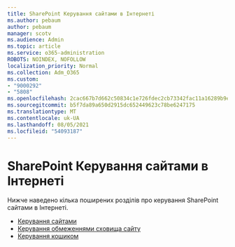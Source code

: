 ```yaml
---
title: SharePoint Керування сайтами в Інтернеті
ms.author: pebaum
author: pebaum
manager: scotv
ms.audience: Admin
ms.topic: article
ms.service: o365-administration
ROBOTS: NOINDEX, NOFOLLOW
localization_priority: Normal
ms.collection: Adm_O365
ms.custom:
- "9000292"
- "5808"
ms.openlocfilehash: 2cac667b7d662c50834c1e726fdec2cb73342fac11a16289b9ef928925fd173e
ms.sourcegitcommit: b5f7da89a650d2915dc652449623c78be6247175
ms.translationtype: MT
ms.contentlocale: uk-UA
ms.lasthandoff: 08/05/2021
ms.locfileid: "54093187"
---
```

# <a name="sharepoint-online-site-management"></a>SharePoint Керування сайтами в Інтернеті

Нижче наведено кілька поширених розділів про керування SharePoint сайтами в Інтернеті.

- [Керування сайтами](https://docs.microsoft.com/sharepoint/manage-sites-in-new-admin-center)
- [Керування обмеженнями сховища сайту](https://docs.microsoft.com/sharepoint/manage-site-collection-storage-limits)
- [Керування кошиком](https://support.microsoft.com/office/8a6c2198-910e-42dc-9a9c-bc5bc4f327da)